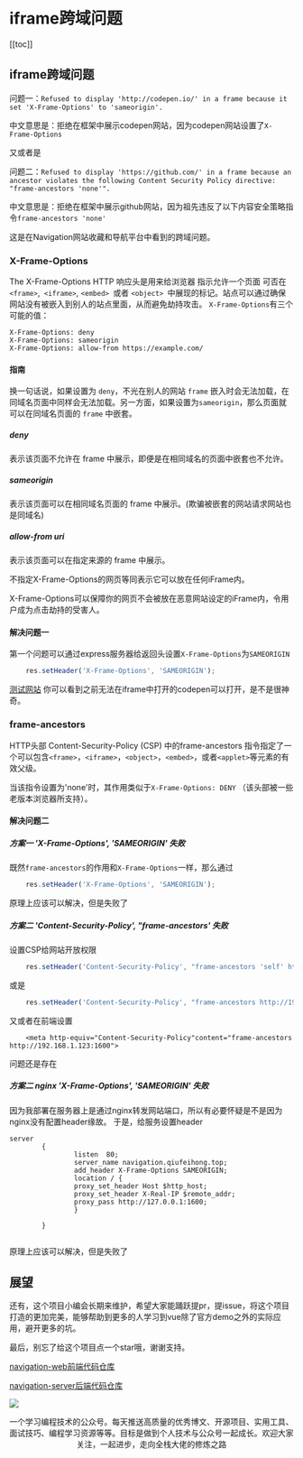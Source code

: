 # iframe跨域问题
 [[toc]]
## iframe跨域问题
问题一：`Refused to display 'http://codepen.io/' in a frame because it set 'X-Frame-Options' to 'sameorigin'.`

中文意思是：拒绝在框架中展示codepen网站，因为codepen网站设置了`X-Frame-Options`

又或者是

问题二：`Refused to display 'https://github.com/' in a frame because an ancestor violates the following Content Security Policy directive: "frame-ancestors 'none'".`

中文意思是：拒绝在框架中展示github网站，因为祖先违反了以下内容安全策略指令`frame-ancestors 'none'`

这是在Navigation网站收藏和导航平台中看到的跨域问题。

### X-Frame-Options
The X-Frame-Options HTTP 响应头是用来给浏览器 指示允许一个页面 可否在 `<frame>`,` <iframe>`, `<embed> `或者 `<object> `中展现的标记。站点可以通过确保网站没有被嵌入到别人的站点里面，从而避免劫持攻击。
`X-Frame-Options`有三个可能的值：
```
X-Frame-Options: deny
X-Frame-Options: sameorigin
X-Frame-Options: allow-from https://example.com/
```
#### 指南

换一句话说，如果设置为 `deny`，不光在别人的网站 `frame` 嵌入时会无法加载，在同域名页面中同样会无法加载。另一方面，如果设置为`sameorigin`，那么页面就可以在同域名页面的 `frame` 中嵌套。

##### deny
表示该页面不允许在 frame 中展示，即便是在相同域名的页面中嵌套也不允许。
##### sameorigin
表示该页面可以在相同域名页面的 frame 中展示。(欺骗被嵌套的网站请求网站也是同域名)
##### allow-from uri
表示该页面可以在指定来源的 frame 中展示。

不指定X-Frame-Options的网页等同表示它可以放在任何iFrame内。

X-Frame-Options可以保障你的网页不会被放在恶意网站设定的iFrame内，令用户成为点击劫持的受害人。

#### 解决问题一
第一个问题可以通过express服务器给返回头设置`X-Frame-Options`为`SAMEORIGIN`
```js
    res.setHeader('X-Frame-Options', 'SAMEORIGIN');
```

[测试网站](http://navigation.qiufeihong.top/#/iframeNav?website=http%3A%2F%2Fcodepen.io%2F)
你可以看到之前无法在iframe中打开的codepen可以打开，是不是很神奇。

### frame-ancestors
HTTP头部 Content-Security-Policy (CSP) 中的frame-ancestors 指令指定了一个可以包含`<frame>`，`<iframe>`，`<object>`，`<embed>`，或者`<applet>`等元素的有效父级。

当该指令设置为'none'时，其作用类似于`X-Frame-Options: DENY` （该头部被一些老版本浏览器所支持）。

#### 解决问题二
##### 方案一 'X-Frame-Options', 'SAMEORIGIN' 失败
既然`frame-ancestors`的作用和`X-Frame-Options`一样，那么通过
```js
    res.setHeader('X-Frame-Options', 'SAMEORIGIN');
```
原理上应该可以解决，但是失败了

##### 方案二 'Content-Security-Policy', "frame-ancestors' 失败
设置CSP给网站开放权限
```js
    res.setHeader('Content-Security-Policy', "frame-ancestors 'self' http://192.168.1.123:1600");
```
或是
```js
    res.setHeader('Content-Security-Policy', "frame-ancestors http://192.168.1.123:1600");
```
又或者在前端设置
```
    <meta http-equiv="Content-Security-Policy"content="frame-ancestors http://192.168.1.123:1600">
```

问题还是存在
##### 方案二 nginx 'X-Frame-Options', 'SAMEORIGIN' 失败
因为我部署在服务器上是通过nginx转发网站端口，所以有必要怀疑是不是因为nginx没有配置header缘故。
于是，给服务设置header
```
server
        {
                listen  80;
                server_name navigation.qiufeihong.top;
                add_header X-Frame-Options SAMEORIGIN;
                location / {
                proxy_set_header Host $http_host;
                proxy_set_header X-Real-IP $remote_addr;
                proxy_pass http://127.0.0.1:1600;
                }

        }
             
```
原理上应该可以解决，但是失败了

## 展望
还有，这个项目小编会长期来维护，希望大家能踊跃提pr，提issue，将这个项目打造的更加完美，能够帮助到更多的人学习到vue除了官方demo之外的实际应用，避开更多的坑。

最后，别忘了给这个项目点一个star哦，谢谢支持。

[navigation-web前端代码仓库](https://github.com/qiufeihong2018/navigation-web)

[navigation-server后端代码仓库](https://github.com/qiufeihong2018/navigation-server)

![](https://images.qiufeihong.top/%E6%89%AB%E7%A0%81_%E6%90%9C%E7%B4%A2%E8%81%94%E5%90%88%E4%BC%A0%E6%92%AD%E6%A0%B7%E5%BC%8F-%E5%BE%AE%E4%BF%A1%E6%A0%87%E5%87%86%E7%BB%BF%E7%89%88.png)

一个学习编程技术的公众号。每天推送高质量的优秀博文、开源项目、实用工具、面试技巧、编程学习资源等等。目标是做到个人技术与公众号一起成长。欢迎大家关注，一起进步，走向全栈大佬的修炼之路

<style scoped>
    p:nth-last-child(2) {
        text-align: center
    }
</style>